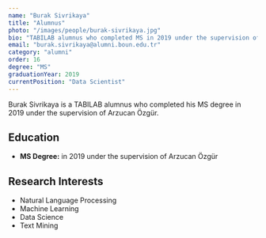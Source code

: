 ```yaml
---
name: "Burak Sivrikaya"
title: "Alumnus"
photo: "/images/people/burak-sivrikaya.jpg"
bio: "TABILAB alumnus who completed MS in 2019 under the supervision of Arzucan Özgür."
email: "burak.sivrikaya@alumni.boun.edu.tr"
category: "alumni"
order: 16
degree: "MS"
graduationYear: 2019
currentPosition: "Data Scientist"
---
```


Burak Sivrikaya is a TABILAB alumnus who completed his MS degree in 2019 under the supervision of Arzucan Özgür.

## Education

- **MS Degree:** in 2019 under the supervision of Arzucan Özgür

## Research Interests

- Natural Language Processing
- Machine Learning
- Data Science
- Text Mining 